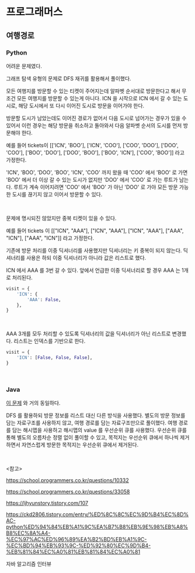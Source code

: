 # 프로그래머스

## 여행경로

### Python

어려운 문제였다.

그래프 탐색 유형의 문제로 DFS 재귀를 활용해서 풀이했다.

모든 여행지를 방문할 수 있는 티켓이 주어지는데 알파벳 순서대로 방문한다고 해서 무조건 모든 여행지를 방문할 수 있는게 아니다. ICN 을 시작으로 ICN 에서 갈 수 있는 도시로, 해당 도시에서 또 다시 이어진 도시로 방문을 이어가야 한다.

방문할 도시가 남았는데도 이어진 경로가 없어서 다음 도시로 넘어가는 경우가 있을 수 있어서 이런 경우는 해당 방문을 취소하고 돌아와서 다음 알파벳 순서의 도시를 먼저 방문해야 한다.

예를 들어 tickets이 [['ICN', 'BOO'], ['ICN', 'COO'], ['COO', 'DOO'], ['DOO', 'COO'], ['BOO', 'DOO'], ['DOO', 'BOO'], ['BOO', 'ICN'], ['COO', 'BOO']] 라고 가정한다. 

'ICN', 'BOO', 'DOO', 'BOO', 'ICN', 'COO' 까지 왔을 때 'COO' 에서 'BOO' 로 가면 'BOO' 에서 더 이상 갈 수 있는 도시가 없지만 'DOO' 에서 'COO' 로 가는 루트가 남는다. 루트가 계속 이어지려면 'COO' 에서 'BOO' 가 아닌 'DOO' 로 가야 모든 방문 가능한 도시를 끊기지 않고 이어서 방문할 수 있다.

<br>

문제에 명시되진 않았지만 중복 티켓이 있을 수 있다.

예를 들어 tickets 이 [["ICN", "AAA"], ["ICN", "AAA"], ["ICN", "AAA"], ["AAA", "ICN"], ["AAA", "ICN"]] 라고 가정한다.

기존에 방문 처리를 이중 딕셔너리를 사용했지만 딕셔너리는 키 중복이 되지 않는다. 딕셔너리를 사용은 하되 이중 딕셔너리가 아니라 값은 리스트로 했다. 

ICN 에서 AAA 를 3번 갈 수 있다. 앞에서 언급한 이중 딕셔너리로 할 경우 AAA 는 1개로 처리된다.

```python
visit = {
    'ICN': {
        'AAA': False,
    },
}
```

<br>

AAA 3개를 모두 처리할 수 있도록 딕셔너리의 값을 딕셔너리가 아닌 리스트로 변경했다. 리스트는 인덱스를 기반으로 한다.

```python
visit = {
	'ICN': [False, False, False],    
}
```

<br>

### Java

[이 문제](https://leetcode.com/problems/reconstruct-itinerary/description/) 와 거의 동일하다.

DFS 를 활용하되 방문 정보를 리스트 대신 다른 방식을 사용했다. 별도의 방문 정보를 담는 자료구조를 사용하지 않고, 여행 경로를 담는 자료구조만으로 풀이했다. 여행 경로를 담는 해시맵을 사용하고 해시맵의 value 를 우선순위 큐를 사용했다. 우선순위 큐를 통해 별도의 오름차순 정렬 없이 풀이할 수 있고, 목적지는 우선순위 큐에서 하나씩 제거하면서 자연스럽게 방문한 목적지는 우선순위 큐에서 제거된다.

<br>

<참고>

https://school.programmers.co.kr/questions/10332

https://school.programmers.co.kr/questions/33058

https://ljhyunstory.tistory.com/107

https://ckd2806.tistory.com/entry/%ED%8C%8C%EC%9D%B4%EC%8D%AC-python%ED%94%84%EB%A1%9C%EA%B7%B8%EB%9E%98%EB%A8%B8%EC%8A%A4-%EC%97%AC%ED%96%89%EA%B2%BD%EB%A1%9C-%EC%BD%94%EB%93%9C-%ED%92%80%EC%9D%B4-%EB%81%84%EC%A0%81%EB%81%84%EC%A0%81

자바 알고리즘 인터뷰

